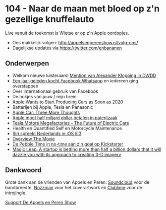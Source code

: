 # 104 - Naar de maan met bloed op z'n gezellige knuffelauto

<p>Live vanuit de toekomst is Wietse er op z'n Apple oordopjes. </p>

<ul>
<li>Ons makkelijk volgen: <a href="http://appelsenperenshow.nl/volg-ons/" rel="nofollow">http://appelsenperenshow.nl/volg-ons/</a></li>
<li>Dagelijkse updates via <a href="https://twitter.com/enbananen" rel="nofollow">https://twitter.com/enbananen</a></li>
</ul>

<h2>Onderwerpen</h2>

<ul>
<li>Welkom nieuwe luisteraars! <a href="https://vimeo.com/119526778" rel="nofollow">Mention van Alexander Klopping in DWDD</a></li>
<li><a href="http://tweakers.net/nieuws/94430/facebook-koopt-whatsapp-voor-omgerekend-11-komma-6-miljard-euro.html" rel="nofollow">Een jaar geleden kocht Facebook Whatsapp</a> en iedereen ging overstappen</li>
<li>Over internationaal gebruik van Facebook</li>
<li>De hokjes van jouw / mijn brein</li>
<li><a href="http://www.bloomberg.com/news/articles/2015-02-19/apple-said-to-be-targeting-car-production-as-soon-as-2020" rel="nofollow">Apple Wants to Start Producing Cars as Soon as 2020</a></li>
<li>Batterijen bij Apple, Tesla en Panasonic</li>
<li><a href="http://www.mondaynote.com/2015/02/22/apple-car-three-more-thoughts/" rel="nofollow">Apple Car: Three More Thoughts</a></li>
<li><a href="http://www.iculture.nl/apple-patentzaak-half-miljard-dollar-trol/" rel="nofollow">Apple moet half miljard dollar betalen in patentzaak</a></li>
<li><a href="https://www.youtube.com/watch?v=Tvh_brqMJgU" rel="nofollow">Tesla Motors Megafactories - The Future of Electric Cars</a></li>
<li>Health en Quantified Self en Motorcycle Maintenance</li>
<li><a href="http://www.iculture.nl/siri-nederlands-ios-8-3/" rel="nofollow">Siri spreekt Nederlands in iOS 8.3</a></li>
<li><a href="http://www.overviewthemovie.com/" rel="nofollow">Overview The Movie</a></li>
<li><a href="https://www.kickstarter.com/projects/597507018/pebble-time-awesome-smartwatch-no-compromises" rel="nofollow">De Pebble Time in no-time aan z'n goal op Kickstarter</a></li>
<li><a href="http://www.technologyreview.com/featuredstory/534971/magic-leap/" rel="nofollow">Magic Leap: A startup is betting more than half a billion dollars that it will dazzle you with its approach to creating 3-D imagery</a></li>
</ul>

<h2>Dankwoord</h2>

<p>Grote dank aan de vrienden van Appels en Peren: <a href="http://soundcloud.com" rel="nofollow">Soundcloud</a> voor de bandbreedte, <a href="http://www.nozzman.com/" rel="nofollow">Nozzman</a> voor het coverartwork en <a href="http://twitter.com/#!/clublime" rel="nofollow">Clublime</a> voor de introjingle.</p><p><a href="https://www.patreon.com/appelsenperenshow" rel="payment">Support De Appels en Peren Show</a></p>